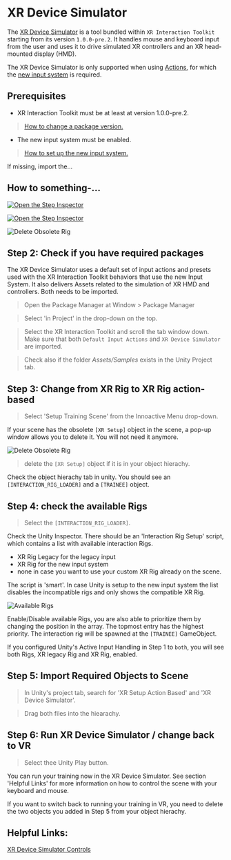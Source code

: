 # XR Device Simulator

The [XR Device Simulator](https://docs.unity3d.com/Packages/com.unity.xr.interaction.toolkit@0.10/manual/samples.html#xr-device-simulator) is a tool bundled within `XR Interaction Toolkit` starting from its version `1.0.0-pre.2`. It handles mouse and keyboard input from the user and uses it to drive simulated XR controllers and an XR head-mounted display (HMD).

The XR Device Simulator is only supported when using [Actions](https://docs.unity3d.com/Packages/com.unity.inputsystem@1.0/manual/Actions.html), for which the [new input system](https://blogs.unity3d.com/2019/10/14/introducing-the-new-input-system/) is required.

## Prerequisites

- XR Interaction Toolkit must be at least at version 1.0.0-pre.2.

> [How to change a package version.](https://docs.unity3d.com/Manual/upm-ui-update.html)

- The new input system must be enabled.

> [How to set up the new input system.](../setup-guides/03-project-setup.md#input-system)

If missing, import the...

## How to something-...


[![Open the Step Inspector](../images/xr/how-to-set-up-the-xr-simulator.gif "How to set up the XR Device Simulator.")](../images/xr/how-to-set-up-the-xr-simulator.gif)

[![Open the Step Inspector](../images/xr/xr-simulator.gif "XR Device Simulator.")](../images/xr/xr-simulator.gif)

![Delete Obsolete Rig](../images/xr/interaction-rig-loader.png "A pop-up allows you to delete the obsolete `[XR Setup]` object from the scene")

## Step 2: Check if you have required packages

The XR Device Simulator uses a default set of input actions and presets used with the XR Interaction Toolkit behaviors that use the new Input System. It also delivers Assets related to the simulation of XR HMD and controllers. Both needs to be imported.

> Open the Package Manager at Window > Package Manager 

> Select 'in Project' in the drop-down on the top. 

> Select the XR Interaction Toolkit and scroll the tab window down. Make sure that both `Default Input Actions` and `XR Device Simulator` are imported. 

> Check also if the folder _Assets/Samples_ exists in the Unity Project tab.

## Step 3: Change from XR Rig to XR Rig action-based

> Select 'Setup Training Scene' from the Innoactive Menu drop-down.

If your scene has the obsolete `[XR Setup]` object in the scene, a pop-up window allows you to delete it. You will not need it anymore.

![Delete Obsolete Rig](../images/xr/dialogXRRigDeletion.png "A pop-up allows you to delete the obsolete `[XR Setup]` object from the scene")

> delete the `[XR Setup]` object if it is in your object hierachy.

Check the object hierachy tab in unity. You should see an `[INTERACTION_RIG_LOADER]` and a `[TRAINEE]` object.

## Step 4: check the available Rigs
>Select the `[INTERACTION_RIG_LOADER]`.

Check the Unity Inspector. There should be an 'Interaction Rig Setup' script, which contains a list with available interaction Rigs. 
- XR Rig Legacy for the legacy input
- XR Rig for the new input system
- none in case you want to use your custom XR Rig already on the scene.

The script is 'smart'. In case Unity is setup to the new input system the list disables the incompatible rigs and only shows the compatible XR Rig.

![Available Rigs](../images/xr/availableRigs.jpg "The Interaction Rig Setup script shows which Rigs are currently configured and available.")

Enable/Disable available Rigs, you are also able to prioritize them by changing the position in the array. The topmost entry has the highest priority. The interaction rig will be spawned at the `[TRAINEE]` GameObject.

If you configured Unity's Active Input Handling in Step 1 to `both`, you will see both Rigs, XR legacy Rig and XR Rig, enabled.

## Step 5: Import Required Objects to Scene


> In Unity's project tab, search for 'XR Setup Action Based' and 'XR Device Simulator'. 

> Drag both files into the hiearachy.

## Step 6: Run XR Device Simulator / change back to VR

> Select thee Unity Play button.

You can run your training now in the XR Device Simulator. See section 'Helpful Links' for more information on how to control the scene with your keyboard and mouse.

If you want to switch back to running your training in VR, you need to delete the two objects you added in Step 5 from your object hierachy.

## Helpful Links:
[XR Device Simulator Controls](https://docs.unity3d.com/Packages/com.unity.xr.interaction.toolkit@0.10/manual/samples.html#input-actions-asset-1)


